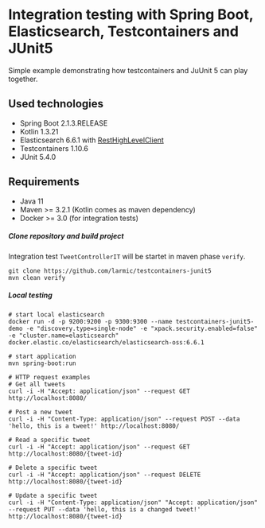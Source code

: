 # Integration testing with Spring Boot, Elasticsearch, Testcontainers and JUnit5

Simple example demonstrating how testcontainers and JuUnit 5 can play together.

## Used technologies

* Spring Boot 2.1.3.RELEASE
* Kotlin 1.3.21
* Elasticsearch 6.6.1 with [RestHighLevelClient](https://www.elastic.co/guide/en/elasticsearch/client/java-rest/current/java-rest-high-getting-started-initialization.html)
* Testcontainers 1.10.6
* JUnit 5.4.0

## Requirements

* Java 11
* Maven >= 3.2.1 (Kotlin comes as maven dependency)
* Docker >= 3.0 (for integration tests)

##### Clone repository and build project

Integration test ```TweetControllerIT``` will be startet in maven phase ```verify```.

```ssh
git clone https://github.com/larmic/testcontainers-junit5
mvn clean verify
```

##### Local testing

```ssh
# start local elasticsearch
docker run -d -p 9200:9200 -p 9300:9300 --name testcontainers-junit5-demo -e "discovery.type=single-node" -e "xpack.security.enabled=false" -e "cluster.name=elasticsearch" docker.elastic.co/elasticsearch/elasticsearch-oss:6.6.1

# start application
mvn spring-boot:run

# HTTP request examples
# Get all tweets
curl -i -H "Accept: application/json" --request GET http://localhost:8080/

# Post a new tweet
curl -i -H "Content-Type: application/json" --request POST --data 'hello, this is a tweet!' http://localhost:8080/

# Read a specific tweet     
curl -i -H "Accept: application/json" --request GET http://localhost:8080/{tweet-id}      
 
# Delete a specific tweet
curl -i -H "Accept: application/json" --request DELETE http://localhost:8080/{tweet-id}

# Update a specific tweet    
curl -i -H "Content-Type: application/json" "Accept: application/json" --request PUT --data 'hello, this is a changed tweet!' http://localhost:8080/{tweet-id}        
```

